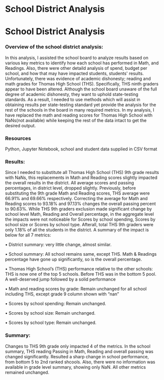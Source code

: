 # School District Analysis

# School District Analysis

### Overview of the school district analysis:

In this analysis, I assisted the school board to analyze results based on various key metrics to identify how each school has performed in Math, and Readings. Also, there were other detaild analysis of spend, budget per school, and how that may have impacted students, students' results. Unfortunately, there was evidence of academic dishonesty; reading and math grades for Thomas High School (THS). Specifically, THS ninth graders appear to have been altered. Although the school board unaware of the full degree of academic dishonesty, they want to uphold state-testing standards. As a result, I needed to use methods which will assist in obtaining results per state-testing standard yet provide the analysis for the rest of the schools in the board in many required metrics. In my analysis, I have replaced the math and reading scores for Thomas High School with NaNs(not available) while keeping the rest of the data intact to get the desired output.

### Resources
Python, Jupyter Notebook, school and student data supplied in CSV format

### Results:
Since I needed to substitute all Thomas High School (THS) 9th grade results with NaNs, this replacements in Math and Reading scores slightly impacted the overall results in the district. All average scores and passing percentages, in district level, dropped slightly.
Previously, before substituting the 9th grade Math and Reading scores, THS average were 66.91% and 69.66% respectively. Correcting the average for Math and Reading scores to 93.18% and 97.13% changes the overall passing percent to 90.63%. While THS 9th graders exclusion made significant change by school level Math, Reading and Overall percentage, in the aggregate level the impacts were not noticeable for Scores by school spending, Scores by school size or Scores by school type. Afterall, total THS 9th graders were only 1.18% of all the students in the district. A summary of the impact is below for all 7 metrics:

•	District summary: very little change, almost similar.

•	School summary: All school remains same, except THS. Math & Readings percentage have gone up significantly, so is the overall percentage.

•	Thomas High School’s (THS) performance relative to the other schools: THS is now one of the top 5 schools. Before THS was in the bottom 5 pool. A well-deserved jump followed by a solid performance

•	Math and reading scores by grade: Remain unchanged for all school including THS, except grade 9 column shown with “nan”

•	Scores by school spending: Remain unchanged.

•	Scores by school size: Remain unchanged.

•	Scores by school type: Remain unchanged.


### Summary:
Changes to THS 9th grade only impacted 4 of the metrics. In the school summary, THS reading Passing in Math, Reading and overall passing was changed significantly. Resulted a sharp change in school performance, from bottom 5 to 2nd ranked shcools. Also, there were no information was available in grade level summary, showing only NaN. All other metrics remained unchanged.

